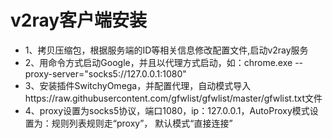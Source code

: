  # v2ray客户端安装
 - 1、拷贝压缩包，根据服务端的ID等相关信息修改配置文件,启动v2ray服务
 - 2、用命令方式启动Google，并且以代理方式启动，如：chrome.exe --proxy-server="socks5://127.0.0.1:1080"
 - 3、安装插件SwitchyOmega，并配置代理，自动模式导入https://raw.githubusercontent.com/gfwlist/gfwlist/master/gfwlist.txt文件
 - 4、proxy设置为socks5协议，端口1080，ip：127.0.0.1，AutoProxy模式设置为：规则列表规则走“proxy”， 默认模式“直接连接”

